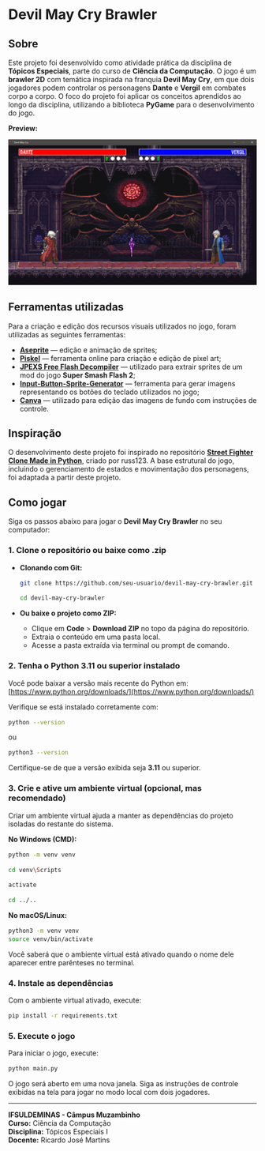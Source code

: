 # Devil May Cry Brawler

## Sobre

Este projeto foi desenvolvido como atividade prática da disciplina de **Tópicos Especiais**, parte do curso de **Ciência da Computação**. O jogo é um **brawler 2D** com temática inspirada na franquia **Devil May Cry**, em que dois jogadores podem controlar os personagens **Dante** e **Vergil** em combates corpo a corpo. O foco do projeto foi aplicar os conceitos aprendidos ao longo da disciplina, utilizando a biblioteca **PyGame** para o desenvolvimento do jogo.

**Preview:**

![Preview da Atividade](assets/images/preview/preview.png)

## Ferramentas utilizadas

Para a criação e edição dos recursos visuais utilizados no jogo, foram utilizadas as seguintes ferramentas:

* [**Aseprite**](https://www.aseprite.org/) — edição e animação de sprites;
* [**Piskel**](https://www.piskelapp.com/) — ferramenta online para criação e edição de pixel art;
* [**JPEXS Free Flash Decompiler**](https://github.com/jindrapetrik/jpexs-decompiler) — utilizado para extrair sprites de um mod do jogo **Super Smash Flash 2**;
* [**Input-Button-Sprite-Generator**](https://github.com/NetroScript/Input-Button-Sprite-Generator/tree/master) — ferramenta para gerar imagens representando os botões do teclado utilizados no jogo;
* [**Canva**](https://www.canva.com/) — utilizado para edição das imagens de fundo com instruções de controle.

## Inspiração

O desenvolvimento deste projeto foi inspirado no repositório [**Street Fighter Clone Made in Python**](https://github.com/russs123/brawler_tut), criado por russ123. A base estrutural do jogo, incluindo o gerenciamento de estados e movimentação dos personagens, foi adaptada a partir deste projeto.

## Como jogar

Siga os passos abaixo para jogar o **Devil May Cry Brawler** no seu computador:

### 1. Clone o repositório ou baixe como .zip

* **Clonando com Git:**

  ```bash
  git clone https://github.com/seu-usuario/devil-may-cry-brawler.git
  ```

  ```bash
  cd devil-may-cry-brawler
  ```

* **Ou baixe o projeto como ZIP:**

  * Clique em **Code** > **Download ZIP** no topo da página do repositório.
  * Extraia o conteúdo em uma pasta local.
  * Acesse a pasta extraída via terminal ou prompt de comando.

### 2. Tenha o Python 3.11 ou superior instalado

Você pode baixar a versão mais recente do Python em: [https://www.python.org/downloads/](https://www.python.org/downloads/)

Verifique se está instalado corretamente com:

```bash
python --version
```

ou

```bash
python3 --version
```

Certifique-se de que a versão exibida seja **3.11** ou superior.

### 3. Crie e ative um ambiente virtual (opcional, mas recomendado)

Criar um ambiente virtual ajuda a manter as dependências do projeto isoladas do restante do sistema.

**No Windows (CMD):**

```bash
python -m venv venv
```

```bash
cd venv\Scripts
```

```bash
activate
```

```bash
cd ../..
```

**No macOS/Linux:**

```bash
python3 -m venv venv
source venv/bin/activate
```

Você saberá que o ambiente virtual está ativado quando o nome dele aparecer entre parênteses no terminal.

### 4. Instale as dependências

Com o ambiente virtual ativado, execute:

```bash
pip install -r requirements.txt
```

### 5. Execute o jogo

Para iniciar o jogo, execute:

```bash
python main.py
```

O jogo será aberto em uma nova janela. Siga as instruções de controle exibidas na tela para jogar no modo local com dois jogadores.

---

**IFSULDEMINAS - Câmpus Muzambinho**  
**Curso:** Ciência da Computação  
**Disciplina:** Tópicos Especiais I  
**Docente:** Ricardo José Martins